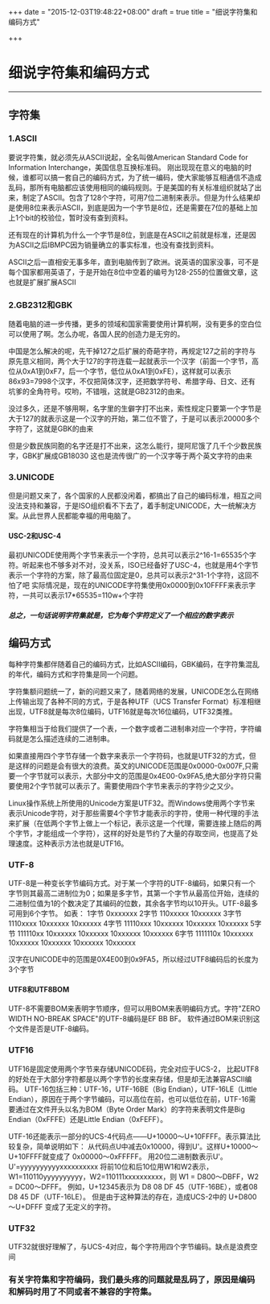 +++
date = "2015-12-03T19:48:22+08:00"
draft = true
title = "细说字符集和编码方式"

+++
# 细说字符集和编码方式
---------------------------------
## 字符集
### 1.ASCII

要说字符集，就必须先从ASCII说起，全名叫做American Standard Code for Information Interchange，美国信息互换标准码。
刚出现现在意义的电脑的时候，谁都可以搞一套自己的编码方式，为了统一编码，使大家能够互相通信不造成乱码，那所有电脑都应该使用相同的编码规则。于是美国的有关标准组织就站了出来，制定了ASCII。包含了128个字符，可用7位二进制来表示。但是为什么结果却是使用8位来表示ASCII，到底是因为一个字节是8位，还是需要在7位的基础上加上1个bit的校验位，暂时没有查到资料。
    
还有现在的计算机为什么一个字节是8位，到底是在ASCII之前就是标准，还是因为ASCII之后IBMPC因为销量确立的事实标准，也没有查找到资料。

ASCII之后一直相安无事多年，直到电脑传到了欧洲。说英语的国家没事，可不是每个国家都用英语了，于是开始在8位中空着的编号为128-255的位置做文章，这也就是扩展扩展ASCII

### 2.GB2312和GBK
随着电脑的进一步传播，更多的领域和国家需要使用计算机啊，没有更多的空白位可以使用了啊。怎么办呢，各国人民的创造力是无穷的。

中国是怎么解决的呢，先干掉127之后扩展的奇葩字符，再规定127之前的字符与原先意义相同，两个大于127的字符连载一起就表示一个汉字（前面一个字节，高位从0xA1到0xF7，后一个字节，低位从0xA1到0xFE），这样就可以表示86x93=7998个汉字，不仅把简体汉字，还把数学符号、希腊字母、日文、还有坑爹的全角符号。哎哟，不错哦，这就是GB2312的由来。

没过多久，还是不够用啊，名字里的生僻字打不出来，索性规定只要第一个字节是大于127的就表示这是一个汉字的开始，第二位不管了，于是可以表示20000多个字符了，这就是GBK的由来

但是少数民族同胞的名字还是打不出来，这怎么能行，提阿尼饿了几千个少数民族字，GBK扩展成GB18030
这也是流传很广的一个汉字等于两个英文字符的由来

### 3.UNICODE
但是问题又来了，各个国家的人民都没闲着，都搞出了自己的编码标准，相互之间没法支持和兼容，于是ISO组织看不下去了，着手制定UNICODE，大一统解决方案。从此世界人民都能幸福的用电脑了。
#### USC-2和USC-4
最初UNICODE使用两个字节来表示一个字符，总共可以表示2^16-1=65535个字符。听起来也不够多对不对，没关系，ISO已经备好了USC-4，也就是用4个字节表示一个字符的方案，除了最高位固定是0，总共可以表示2^31-1个字符，这回不怕了吧
实际情况是，现在的UNICODE字符集使用0x0000到0x10FFFF来表示字符，一共可以表示17*65535=110w+个字符

##### 总之，一句话说明字符集就是，它为每个字符定义了一个相应的数字表示


## 编码方式
每种字符集都伴随着自己的编码方式，比如ASCII编码，GBK编码，在字符集混乱的年代，编码方式和字符集是同一个问题。

字符集额问题统一了，新的问题又来了，随着网络的发展，UNICODE怎么在网络上传输出现了各种不同的方式，于是各种UTF（UCS Transfer Format）标准相继出现，UTF8就是每次8位编码，UTF16就是每次16位编码，UTF32类推。

字符集相当于给我们提供了一个表，一个数字或者二进制串对应一个字符，字符编码就是怎么描述连续的二进制串。

如果直接用四个字节存储一个数字来表示一个字符码，也就是UTF32的方式，但是这样的问题是会有很大的浪费。英文的UNICODE范围是0x0000-0x007F,只需要一个字节就可以表示，大部分中文的范围是0x4E00-0x9FA5,绝大部分字符只需要使用2个字节就可以表示了。需要使用四个字节来表示的字符少之又少。


Linux操作系统上所使用的Unicode方案是UTF32。而Windows使用两个字节来表示Unicode字符，对于那些需要4个字节才能表示的字符，使用一种代理的手法来扩展（在低两个字节上做上一个标记，表示这是一个代理，需要连接上随后的两个字节，才能组成一个字符），这样的好处是节约了大量的存取空间，也提高了处理速度。这种表示方法也就是UTF16。
### UTF-8
UTF-8是一种变长字节编码方式。对于某一个字符的UTF-8编码，如果只有一个字节则其最高二进制位为0；如果是多字节，其第一个字节从最高位开始，连续的二进制位值为1的个数决定了其编码的位数，其余各字节均以10开头。UTF-8最多可用到6个字节。 
如表： 
1字节 0xxxxxxx 
2字节 110xxxxx 10xxxxxx 
3字节 1110xxxx 10xxxxxx 10xxxxxx 
4字节 11110xxx 10xxxxxx 10xxxxxx 10xxxxxx 
5字节 111110xx 10xxxxxx 10xxxxxx 10xxxxxx 10xxxxxx 
6字节 1111110x 10xxxxxx 10xxxxxx 10xxxxxx 10xxxxxx 10xxxxxx 

汉字在UNICODE中的范围是0X4E00到0x9FA5，所以经过UTF8编码后的长度为3个字节

#### UTF8和UTF8BOM
UTF-8不需要BOM来表明字节顺序，但可以用BOM来表明编码方式。字符"ZERO WIDTH NO-BREAK SPACE"的UTF-8编码是EF BB BF。
软件通过BOM来识别这个文件是否是UTF-8编码。
### UTF16
UTF16是固定使用两个字节来存储UNICODE码，完全对应于UCS-2，
比起UTF8的好处在于大部分字符都是以两个字节的长度来存储，但是却无法兼容ASCII编码。
UTF-16包括三种：UTF-16，UTF-16BE（Big Endian），UTF-16LE（Little Endian），原因在于两个字节编码，可以高位在前，也可以低位在前，UTF-16需要通过在文件开头以名为BOM（Byte Order Mark）的字符来表明文件是Big Endian（0xFFFE）还是Little Endian（0xFEFF）。

UTF-16还能表示一部分的UCS-4代码点——U+10000～U+10FFFF。表示算法比较复杂，简单说明如下：
从代码点U中减去0x10000，得到U'。这样U+10000～U+10FFFF就变成了 0x00000～0xFFFFF。
用20位二进制数表示U'。 U'=yyyyyyyyyyxxxxxxxxxx
将前10位和后10位用W1和W2表示，W1=110110yyyyyyyyyy，W2=110111xxxxxxxxxx，则 W1 = D800～DBFF，W2 = DC00～DFFF。
例如，U+12345表示为 D8 08 DF 45（UTF-16BE），或者08 D8 45 DF（UTF-16LE）。
但是由于这种算法的存在，造成UCS-2中的 U+D800～U+DFFF 变成了无定义的字符。

### UTF32
UTF32就很好理解了，与UCS-4对应，每个字符用四个字节编码。缺点是浪费空间


### 有关字符集和字符编码，我们最头疼的问题就是乱码了，原因是编码和解码时用了不同或者不兼容的字符集。